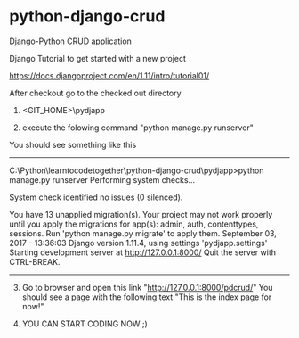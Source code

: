 # python-django-crud
Django-Python CRUD application

Django Tutorial to get started with a new project

https://docs.djangoproject.com/en/1.11/intro/tutorial01/

After checkout go to the checked out directory

1. <GIT_HOME>\pydjapp

2. execute the folowing command "python manage.py runserver"

You should see something like this
***********************************************************************************************************************************************
C:\Python\learntocodetogether\python-django-crud\pydjapp>python manage.py runserver
Performing system checks...

System check identified no issues (0 silenced).

You have 13 unapplied migration(s). Your project may not work properly until you apply the migrations for app(s): admin, auth, contenttypes,
 sessions.
Run 'python manage.py migrate' to apply them.
September 03, 2017 - 13:36:03
Django version 1.11.4, using settings 'pydjapp.settings'
Starting development server at http://127.0.0.1:8000/
Quit the server with CTRL-BREAK.
***********************************************************************************************************************************************

3. Go to browser and open this link "http://127.0.0.1:8000/pdcrud/"
You should see a page with the following text "This is the index page for now!"

4. YOU CAN START CODING NOW ;)